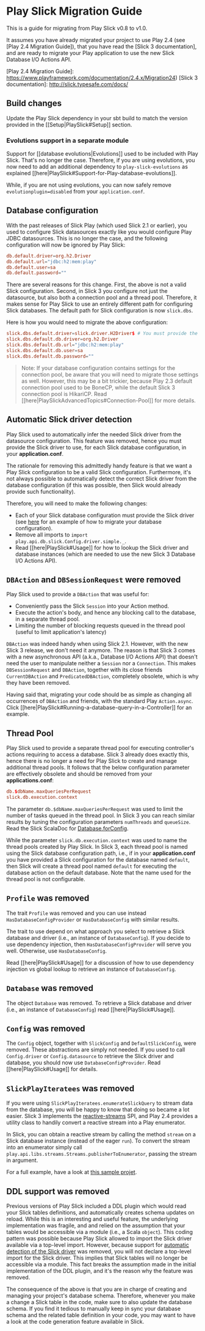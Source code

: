 # Play Slick Migration Guide

This is a guide for migrating from Play Slick v0.8 to v1.0.

It assumes you have already migrated your project to use Play 2.4 (see [Play 2.4 Migration Guide]), that you have read the [Slick 3 documentation], and are ready to migrate your Play application to use the new Slick Database I/O Actions API.

[Play 2.4 Migration Guide]: https://www.playframework.com/documentation/2.4.x/Migration24)
[Slick 3 documentation]: http://slick.typesafe.com/docs/

## Build changes

Update the Play Slick dependency in your sbt build to match the version provided in the [[Setup|PlaySlick#Setup]] section.

### Evolutions support in a separate module

Support for [[database evolutions|Evolutions]] used to be included with Play Slick. That's no longer the case. Therefore, if you are using evolutions, you now need to add an additional dependency to `play-slick-evolutions` as explained [[here|PlaySlick#Support-for-Play-database-evolutions]].

While, if you are not using evolutions, you can now safely remove `evolutionplugin=disabled` from your `application.conf`.

## Database configuration

With the past releases of Slick Play (which used Slick 2.1 or earlier), you used to configure Slick datasources exactly like you would configure Play JDBC datasources. This is no longer the case, and the following configuration will now be ignored by Play Slick:

```conf
db.default.driver=org.h2.Driver
db.default.url="jdbc:h2:mem:play"
db.default.user=sa
db.default.password=""
```

There are several reasons for this change. First, the above is not a valid Slick configuration. Second, in Slick 3 you configure not just the datasource, but also both a connection pool and a thread pool. Therefore, it makes sense for Play Slick to use an entirely different path for configuring Slick databases. The default path for Slick configuration is now `slick.dbs`.

Here is how you would need to migrate the above configuration:

```conf
slick.dbs.default.driver=slick.driver.H2Driver$ # You must provide the required Slick driver! 
slick.dbs.default.db.driver=org.h2.Driver
slick.dbs.default.db.url="jdbc:h2:mem:play"
slick.dbs.default.db.user=sa
slick.dbs.default.db.password=""
```

> Note: If your database configuration contains settings for the connection pool, be aware that you will need to migrate those settings as well. However, this may be a bit trickier, because Play 2.3 default connection pool used to be BoneCP, while the default Slick 3 connection pool is HikariCP. Read [[here|PlaySlickAdvancedTopics#Connection-Pool]] for more details.

## Automatic Slick driver detection

Play Slick used to automatically infer the needed Slick driver from the datasource configuration. This feature was removed, hence you must provide the Slick driver to use, for each Slick database configuration, in your **application.conf**.

The rationale for removing this admittedly handy feature is that we want a Play Slick configuration to be a valid Slick configuration. Furthermore, it's not always possible to automatically detect the correct Slick driver from the database configuration (if this was possible, then Slick would already provide such functionality).

Therefore, you will need to make the following changes:

  * Each of your Slick database configuration must provide the Slick driver (see [here](#Database-configuration) for an example of how to migrate your database configuration).
  * Remove all imports to `import play.api.db.slick.Config.driver.simple._`.
  * Read [[here|PlaySlick#Usage]] for how to lookup the Slick driver and database instances (which are needed to use the new Slick 3 Database I/O Actions API).

## `DBAction` and `DBSessionRequest` were removed

Play Slick used to provide a `DBAction` that was useful for:

* Conveniently pass the Slick `Session` into your Action method.
* Execute the action's body, and hence any blocking call to the database, in a separate thread pool.
* Limiting the number of blocking requests queued in the thread pool (useful to limit application's latency)

`DBAction` was indeed handy when using Slick 2.1. However, with the new Slick 3 release, we don't need it anymore. The reason is that Slick 3 comes with a new asynchronous API (a.k.a., Database I/O Actions API) that doesn't need the user to manipulate neither a `Session` nor a `Connection`. This makes `DBSessionRequest` and `DBAction`, together with its close friends `CurrentDBAction` and `PredicatedDBAction`, completely obsolete, which is why they have been removed.

Having said that, migrating your code should be as simple as changing all occurrences of `DBAction` and friends, with the standard Play `Action.async`. Click [[here|PlaySlick#Running-a-database-query-in-a-Controller]] for an example.

## Thread Pool

Play Slick used to provide a separate thread pool for executing controller's actions requiring to access a database. Slick 3 already does exactly this, hence there is no longer a need for Play Slick to create and manage additional thread pools. It follows that the below configuration parameter are effectively obsolete and should be removed from your **applications.conf**:

```conf
db.$dbName.maxQueriesPerRequest
slick.db.execution.context
```

The parameter `db.$dbName.maxQueriesPerRequest` was used to limit the number of tasks queued in the thread pool. In Slick 3 you can reach similar results by tuning the configuration parameters `numThreads` and `queueSize`. Read the Slick ScalaDoc for [Database.forConfig].

While the parameter `slick.db.execution.context` was used to name the thread pools created by Play Slick. In Slick 3, each thread pool is named using the Slick database configuration path, i.e., if in your **application.conf** you have provided a Slick configuration for the database named `default`, then Slick will create a thread pool named `default` for executing the database action on the default database. Note that the name used for the thread pool is not configurable.

[Database.forConfig]: http://slick.typesafe.com/doc/3.0.0-RC3/api/index.html#slick.jdbc.JdbcBackend$DatabaseFactoryDef@forConfig(String,Config,Driver):Database

## `Profile` was removed

The trait `Profile` was removed and you can use instead `HasDatabaseConfigProvider` or `HasDatabaseConfig` with similar results.

The trait to use depend on what approach you select to retrieve a Slick database and driver (i.e., an instance of `DatabaseConfig`). If you decide to use dependency injection, then `HasDatabaseConfigProvider` will serve you well. Otherwise, use `HasDatabaseConfig`.

Read [[here|PlaySlick#Usage]] for a discussion of how to use dependency injection vs global lookup to retrieve an instance of `DatabaseConfig`.

## `Database` was removed

The object `Database` was removed. To retrieve a Slick database and driver (i.e., an instance of `DatabaseConfig`) read [[here|PlaySlick#Usage]].

## `Config` was removed

The `Config` object, together with `SlickConfig` and `DefaultSlickConfig`, were removed. These abstractions are simply not needed. If you used to call `Config.driver` or `Config.datasource` to retrieve the Slick driver and database, you should now use `DatabaseConfigProvider`. Read [[here|PlaySlick#Usage]] for details.

## `SlickPlayIteratees` was removed

If you were using `SlickPlayIteratees.enumerateSlickQuery` to stream data from the database, you will be happy to know that doing so became a lot easier. Slick 3 implements the [reactive-streams] SPI, and Play 2.4 provides a utility class to handily convert a reactive stream into a Play enumerator.

In Slick, you can obtain a reactive stream by calling the method `stream` on a Slick database instance (instead of the eager `run`). To convert the stream into an enumerator simply call `play.api.libs.streams.Streams.publisherToEnumerator`, passing the stream in argument.

For a full example, have a look at [this sample projet](https://github.com/playframework/play-slick/tree/master/samples/iteratee).

[reactive-streams]: http://www.reactive-streams.org/

## DDL support was removed

Previous versions of Play Slick included a DDL plugin which would read your Slick tables definitions, and automatically creates schema updates on reload. While this is an interesting and useful feature, the underlying implementation was fragile, and and relied on the assumption that your tables would be accessible via a module (i.e., a Scala `object`). This coding pattern was possible because Play Slick allowed to import the Slick driver available via a top-level import. However, because support for [automatic detection of the Slick driver](#Automatic-Slick-driver-detection) was removed, you will not declare a top-level import for the Slick driver. This implies that Slick tables will no longer be accessible via a module. This fact breaks the assumption made in the initial implementation of the DDL plugin, and it's the reason why the feature was removed.

The consequence of the above is that you are in charge of creating and managing your project's database schema. Therefore, whenever you make a change a Slick table in the code, make sure to also update the database schema. If you find it tedious to manually keep in sync your database schema and the related table definition in your code, you may want to have a look at the code generation feature available in Slick.